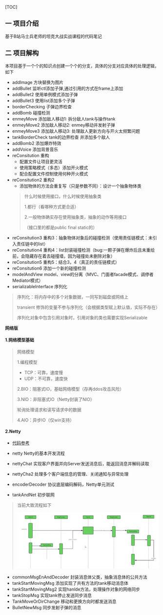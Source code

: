 [TOC]

## 一 项目介绍
基于B站马士兵老师的坦克大战实战课程的代码笔记

## 二 项目解构
本项目基于一个个的知识点创建一个个的分支，具体的分支对应具体的处理逻辑，如下

+ addImage 方块替换为图片
+ addBullet 监听ctl添加子弹,通过引用的方式在frame上添加
+ addBullet2 使用单例模式添加子弹
+ addBullet3 使用list添加多个子弹
+ borderChecking 子弹边界检查
+ addBomb 碰撞检测
+ enmeyMove  添加敌人移动1: 拆分敌人tank与操作tank
+ enmeyMove2 添加敌人移动2: enmey移动并发射子弹
+ enmeyMove3 添加敌人移动3: 处理敌人更新方向与开火太频繁问题
+ tankBorderCheck tank的边界检查 并添加多个敌人
+ addBomb2 添加爆炸特效
+ addVoice 添加背景音乐
+ reConsitution 重构
  + 配置文件让项目更灵活
  + 使用策略模式（多态）添加开火模式
  + 配合配置文件控制使用何种开火模式
+ reConsitution2 重构2
  + 添加物体的方法会重复写（只是参数不同）：设计一个抽象物体类
  > 什么时候使用接口，什么时候使用抽象类
  > 
  > 1.都行（看哪种方式更合适）
  > 
  > 2.一般物体确实存在使用抽象类，抽象的动作等用接口
  > 
  > （接口里的都是public final static的）
+ reConsitution3 重构3：抽象物体对象后的碰撞检测（使用责任链模式：未引入责任链中的list）
+ reConsitution4 重构4：list封装碰撞检测（bug:一颗子弹在爆炸后且未重绘前，会隐藏存在着去碰撞墙，因为碰撞处未删除对象）
+ reConsitution5 重构5：结合3，4（真正的责任链模式）
+ reConsitution6 添加一个新的碰撞检测
+ modelAndView model、view的分离（MVC、门面者facade模式、调停者Mediator模式）
+ serializableInterface 序列化
> 序列化：将内存中的多个对象数据，一同写到磁盘或网络上
> 
> transient 修饰的变量不参与序列化（会根据类型赋上默认值，实际不存在）
> 
> 序列化对象中包含引用对象时，引用对象的类也需要实现Serializable

**网络版**

#### 1.网络模型基础

> 网络模型
> 
> 1.编程模型
> + TCP：可靠，速度慢
> + UDP：不可靠，速度快
> 
> 2.BIO：阻塞式IO，基础网络模型（存再ddos攻击风险）
> 
> 3.NIO：非阻塞式IO（Netty封装了NIO）
> 
> 轮询处理请求和读写请求中的数据
> 
> 4.AIO：异步IO（仅win支持）
> 
> 

#### 2.Netty

+ [代码参考](github.com/bjmashibing/NettyStudy)

+ netty Netty的基本开发流程
+ nettyChat 实现客户界面并向Server发送消息后，能返回消息并解码读取
+ nettyCha2 处理多个客户端信息的管理、关闭通知与异常处理
+ encoderDecoder 协议底层编码解码，Netty单元测试
+ tankAndNet 初步联网

> 当前大致流程如下
>
>![img.png](sources/reademeImgs/img.png)

+ commonMsgEnAndDecoder 封装消息体父类，抽象消息体的公共方法
+ tankStartMovingMsg 添加实现了共有方法的tank移动消息体
+ tankStartMovingMsg2 实现hanlde方法，处理操作对象的网络同步
+ tankStopMsg 实现tank停止发送同步消息
+ TankMoveOrDirChange 移动和更换方向时都发送消息
+ BulletNewMsg 同步发射子弹的消息



